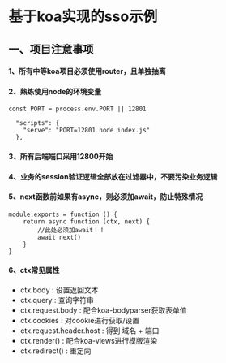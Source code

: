 # 基于koa实现的sso示例
## 一、项目注意事项
#### 1、所有中等koa项目必须使用router，且单独抽离
#### 2、熟练使用node的环境变量
```
const PORT = process.env.PORT || 12801
```
```
  "scripts": {
    "serve": "PORT=12801 node index.js"
  },
```
#### 3、所有后端端口采用12800开始
#### 4、业务的session验证逻辑全部放在过滤器中，不要污染业务逻辑
#### 5、next函数前如果有async，则必须加await，防止特殊情况
```
module.exports = function () {
    return async function (ctx, next) {
        //此处必须加await！！
        await next()
    }
}
```
#### 6、ctx常见属性
+ ctx.body : 设置返回文本
+ ctx.query : 查询字符串
+ ctx.request.body : 配合koa-bodyparser获取表单值
+ ctx.cookies : 对cookie进行获取/设置
+ ctx.request.header.host : 得到 域名 + 端口
+ ctx.render() : 配合koa-views进行模版渲染
+ ctx.redirect() : 重定向
